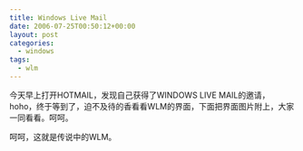 ```yaml
---
title: Windows Live Mail
date: 2006-07-25T00:50:12+00:00
layout: post
categories:
  - windows
tags:
  - wlm
---
```


今天早上打开HOTMAIL，发现自己获得了WINDOWS LIVE MAIL的邀请，hoho，终于等到了，迫不及待的香看看WLM的界面，下面把界面图片附上，大家一同看看。呵呵。

呵呵，这就是传说中的WLM。